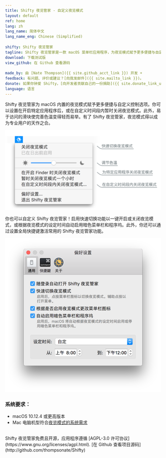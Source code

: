 ```yaml
---
title: Shifty 夜览管家 - 自定义夜览模式
layout: default
ref: home
lang: zh
lang_name: 简体中文
lang_name_eng: Chinese (Simplified)

shifty: Shifty 夜览管家
tagline: Shifty 夜览管家是一款 macOS 菜单栏应用程序，为夜览模式赋予更多便捷与自定义控制选项。
download: 下载测试版
view_github: 在 Github 查看源码

made_by: 由 [Nate Thompson]({{ site.github_acct_link }}) 开发 ☀️
feedback: 有问题、评价或建议？[向我发邮件]({{ site.mailto_link }})。
donate: 如果你钟爱 Shifty，[向开发者贡献自己的一份捐助]({{ site.donate_link_usd }})。
language: 语言
---
```

Shifty 夜览管家为 macOS 内置的夜览模式赋予更多便捷与自定义控制选项。你可以设置在开启特定应用程序后，或在自定义时间段内暂时关闭夜览模式。此外，易于访问的滑块使完善色温变得轻而易举。有了 Shifty 夜览管家，夜览模式得以成为专业用户的天作之合。

<div id="screenshot-container">
  <img class="shifty-screenshot" src="images/shifty-screenshot-large.png"/>
</div>

你也可以自定义 Shifty 夜览管家！启用快速切换功能以一键开启或关闭夜览模式，或根据夜览模式的设定时间自动启用暗色菜单栏和程序坞。此外，你还可以通过设置全局快捷键激活常用的 Shifty 夜览管家功能。

<img id="prefs-general" src="images/prefs-general-screenshot.png"/>

### 系统要求：
* macOS 10.12.4 或更高版本
* Mac 电脑机型符合[夜览模式的系统需求](https://support.apple.com/zh-cn/HT207513#requirements)

<br>
Shifty 夜览管家免费且开源，应用程序遵循 [AGPL-3.0 许可协议](https://www.gnu.org/licenses/agpl.html). [在 Github 查看项目源码](http://github.com/thompsonate/Shifty)

